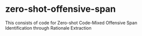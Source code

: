 # zero-shot-offensive-span
This consists of code for Zero-shot Code-Mixed Offensive Span Identification through Rationale Extraction
